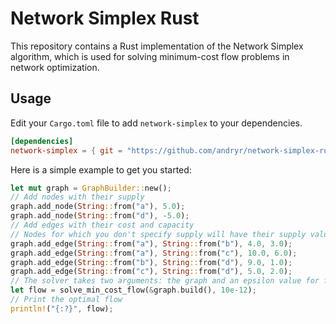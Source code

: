 # Network Simplex Rust
This repository contains a Rust implementation of the Network Simplex algorithm, which is used for solving minimum-cost flow problems in network optimization.

## Usage
Edit your `Cargo.toml` file to add `network-simplex` to your dependencies.
```toml
[dependencies]
network-simplex = { git = "https://github.com/andryr/network-simplex-rust.git" }
```
Here is a simple example to get you started:
```rust
let mut graph = GraphBuilder::new();
// Add nodes with their supply
graph.add_node(String::from("a"), 5.0);
graph.add_node(String::from("d"), -5.0);
// Add edges with their cost and capacity
// Nodes for which you don't specify supply will have their supply value set to 0
graph.add_edge(String::from("a"), String::from("b"), 4.0, 3.0);
graph.add_edge(String::from("a"), String::from("c"), 10.0, 6.0);
graph.add_edge(String::from("b"), String::from("d"), 9.0, 1.0);
graph.add_edge(String::from("c"), String::from("d"), 5.0, 2.0);
// The solver takes two arguments: the graph and an epsilon value for floating point comparison
let flow = solve_min_cost_flow(&graph.build(), 10e-12);
// Print the optimal flow
println!("{:?}", flow);
```
